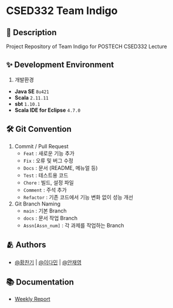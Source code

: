 # CSED332 Team Indigo

## :pushpin: Description
Project Repository of Team Indigo for POSTECH CSED332 Lecture

## :sparkles: Development Environment
1. 개발환경
  - **Java SE**  ```8u421```
  - **Scala**  ```2.11.11```
  - **sbt**  ```1.10.1```
  - **Scala IDE for Eclipse**  ```4.7.0```

## :hammer_and_wrench: Git Convention
1. Commit / Pull Request
    - `Feat` : 새로운 기능 추가
    - `Fix` : 오류 및 버그 수정
    - `Docs` : 문서 (README, 메뉴얼 등)
    - `Test` : 테스트용 코드
    - `Chore` : 빌드, 설정 파일
    - `Comment` : 주석 추가
    - `Refactor` : 기존 코드에서 기능 변화 없이 성능 개선
2. Git Branch Naming
    - `main` : 기본 Branch
    - `docs` : 문서 작업 Branch
    - `Assn[Assn_num]` : 각 과제를 작업하는 Branch

## :people_hugging: Authors

- [@황찬기](https://github.com/DevMizeKR) | [@이다민](https://www.github.com/ldm0902) | [@안재영](https://github.com/2nter21)
  
## :books: Documentation

- [Weekly Report](./Weekly%20Report/)
